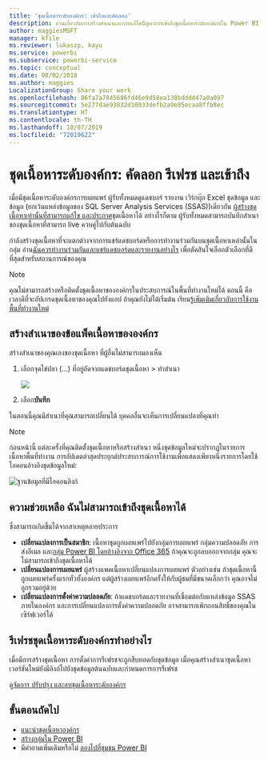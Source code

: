 ```yaml
---
title: 'ชุดเนื้อหาระดับองค์กร: เข้าถึงและคัดลอก'
description: อ่านเกี่ยวกับการสร้างสำเนาและการแก้ไขปัญหาการเข้าถึงชุดเนื้อหาระดับองค์กรใน Power BI
author: maggiesMSFT
manager: kfile
ms.reviewer: lukaszp, kayu
ms.service: powerbi
ms.subservice: powerbi-service
ms.topic: conceptual
ms.date: 08/02/2018
ms.author: maggies
LocalizationGroup: Share your work
ms.openlocfilehash: 86fa7a7845686fd46e9d58ea138bdddd47a0a097
ms.sourcegitcommit: 5e277dae93832d10033defb2a9e85ecaa8ffb8ec
ms.translationtype: HT
ms.contentlocale: th-TH
ms.lasthandoff: 10/07/2019
ms.locfileid: "72019622"
---
```

# <a name="organizational-content-packs-copy-refresh-and-get-access"></a>ชุดเนื้อหาระดับองค์กร: คัดลอก รีเฟรช และเข้าถึง

เมื่อมีชุดเนื้อหาระดับองค์กรการเผยแพร่ ผู้รับทั้งหมดดูแดชบอร์ รายงาน เวิร์กบุ๊ก Excel ชุดข้อมูล และข้อมูล (ยกเว้นแหล่งข้อมูลของ SQL Server Analysis Services (SSAS))เดียวกัน  [ผู้สร้างชุดเนื้อหาเท่านั้นที่สามารถแก้ไข และประกาศ](service-organizational-content-pack-manage-update-delete.md)ชุดเนื้อหาได้  อย่างไรก็ตาม ผู้รับทั้งหมดสามารถบันทึกสำเนาของชุดเนื้อหาที่สามารถ live ควบคู่ไปกับต้นฉบับ

กำลังสร้างชุดเนื้อหาที่จะแตกต่างจากการแชร์แดชบอร์ดหรือการทำงานร่วมกันบนชุดเนื้อหาเหล่านั้นในกลุ่ม อ่าน[ฉันควรทำงานร่วมกันและแชร์แดชบอร์ดและรายงานอย่างไร](service-how-to-collaborate-distribute-dashboards-reports.md) เพื่อตัดสินใจเลือกตัวเลือกที่ดีที่สุดสำหรับสถานการณ์ของคุณ

> [!NOTE]
> คุณไม่สามารถสร้างหรือติดตั้งชุดเนื้อหาขององค์กรในประสบการณ์ในพื้นที่ทำงานใหม่ได้ ตอนนี้ คือเวลาดีที่จะอัปเกรดชุดเนื้อหาของคุณไปยังแอป ถ้าคุณยังไม่ได้เริ่มต้น เรียนรู้[เพิ่มเติมเกี่ยวกับการใช้งานพื้นที่ทำงานใหม่](service-create-the-new-workspaces.md)
>

## <a name="create-a-copy-of-an-organizational-content-pack"></a>สร้างสำเนาของข้อแพ็คเนื้อหาขององค์กร
สร้างสำเนาของคุณเองของชุดเนื้อหา ที่ผู้อื่นไม่สามารถมองเห็น

1. เลือกจุดไข่ปลา (...) ที่อยู่ถัดจากแดชบอร์ดชุดเนื้อหา > ทำสำเนา

    ![](media/service-organizational-content-pack-copy-refresh-access/power-bi-create-copy-organizational-content-pack.png)
2. เลือก**บันทึก**  

ในตอนนี้คุณมีสำเนาที่คุณสามารถเปลี่ยนได้ บุคคลอื่นจะเห็นการเปลี่ยนแปลงที่คุณทำ

> [!NOTE]
> ก่อนหน้านี้ แต่ละครั้งที่คุณติดตั้งชุดเนื้อหาหรือสร้างสำเนา หนึ่งชุดข้อมูลใหม่จะปรากฏในรายการเนื้อหาพื้นที่ทำงาน การอัปเดตล่าสุดประยุกต์ประสบการณ์การใช้งานเพื่อแสดงเพียงหนึ่งรายการโดยใช้ไอคอนอ้างอิงชุดข้อมูลใหม่:
>
> ![ฐานข้อมูลที่มีไอคอนลิงก์](media/service-organizational-content-pack-copy-refresh-access/power-bi-dataset-reference-icon.png)
>

## <a name="help--i-can-no-longer-access-the-content-pack"></a>ความช่วยเหลือ  ฉันไม่สามารถเข้าถึงชุดเนื้อหาได้
ซึ่งสามารถเกิดขึ้นได้จากสาเหตุหลายประการ

* **เปลี่ยนแปลงการเป็นสมาชิก**:  เนื้อหาชุดถูกเผยแพร่ไปยังกลุ่มการเผยแพร่ กลุ่มความปลอดภัย การส่งอีเมล และ[กลุ่ม Power BI โดยอ้างอิงจาก Office 365](https://support.office.com/article/Create-a-group-in-Office-365-7124dc4c-1de9-40d4-b096-e8add19209e9)  ถ้าคุณจะถูกลบออกจากกลุ่ม คุณจะไม่สามารถเข้าถึงชุดเนื้อหาได้
* **เปลี่ยนแปลงการเผยแพร่** ผู้สร้างแพคเนื้อหาเปลี่ยนแปลงการเผยแพร่ ตัวอย่างเช่น ถ้าชุดเนื้อหานี้ถูกเผยแพร่ครั้งแรกทั่วทั้งองค์กร แต่ผู้สร้างเผยแพร่อีกครั้งให้กับผู้ชมที่มีขนาดเล็กกว่า คุณอาจไม่ถูกรวมอยู่ด้วย
* **เปลี่ยนแปลงการตั้งค่าความปลอดภัย**: ถ้าแดชบอร์ดและรายงานที่เชื่อมต่อกับแหล่งข้อมูล SSAS ภายในองค์กร และการเปลี่ยนแปลงการตั้งค่าความปลอดภัย อาจสามารถเพิกถอนสิทธิ์ของคุณในเซิร์ฟเวอร์ได้

## <a name="how-are-organizational-content-packs-refreshed"></a>รีเฟรชชุดเนื้อหาระดับองค์กรทำอย่างไร
เมื่อมีการสร้างชุดเนื้อหา การตั้งค่าการรีเฟรชจะถูกสืบทอดกับชุดข้อมูล  เมื่อคุณสร้างสำเนาชุดเนื้อหา เวอร์ชันใหม่ยังมีลิงก์ไปยังชุดข้อมูลต้นฉบับและกำหนดการการรีเฟรช

ดู[จัดการ ปรับปรุง และลบชุดเนื้อหาระดับองค์กร](service-organizational-content-pack-manage-update-delete.md)

## <a name="next-steps"></a>ขั้นตอนถัดไป
* [แนะนำชุดเนื้อหาองค์กร](service-organizational-content-pack-introduction.md)
* [สร้างกลุ่มใน Power BI](service-create-distribute-apps.md)
* มีคำถามเพิ่มเติมหรือไม่ [ลองไปที่ชุมชน Power BI](http://community.powerbi.com/)
